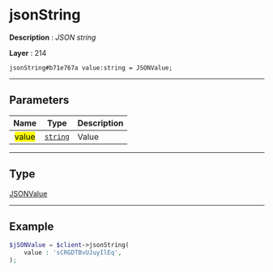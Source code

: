 # jsonString

**Description** : *JSON string*

**Layer** : 214

```tl
jsonString#b71e767a value:string = JSONValue;
```

---

## Parameters

| Name | Type | Description |
| :---: | :---: | :--- |
| <mark>value</mark> | [`string`](type/string) | Value |

---

## Type

[JSONValue](type/JSONValue)

---

## Example

```php
$jSONValue = $client->jsonString(
	value : 'sCRGDTBvUJuyIlEq',
);
```